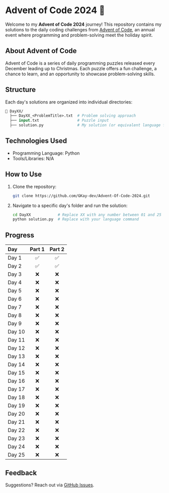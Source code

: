 # Advent of Code 2024 🎄

Welcome to my **Advent of Code 2024** journey! This repository contains my solutions to the daily coding challenges from [Advent of Code](https://adventofcode.com), an annual event where programming and problem-solving meet the holiday spirit.

## About Advent of Code  
Advent of Code is a series of daily programming puzzles released every December leading up to Christmas. Each puzzle offers a fun challenge, a chance to learn, and an opportunity to showcase problem-solving skills.

## Structure  
Each day's solutions are organized into individual directories:
```graphql
📂 DayXX/
  ├── DayXX_<ProblemTitle>.txt  # Problem solving approach
  ├── input.txt                 # Puzzle input
  ├── solution.py               # My solution (or equivalent language file)
```

## Technologies Used  
- Programming Language: Python  
- Tools/Libraries: N/A

## How to Use  
1. Clone the repository:
   ```bash
   git clone https://github.com/GKay-dev/Advent-Of-Code-2024.git
   ```
2. Navigate to a specific day's folder and run the solution:
   ```bash
   cd DayXX            # Replace XX with any number between 01 and 25 (both inclusive)
   python solution.py  # Replace with your language command
   ```

## Progress
| Day    | Part 1 | Part 2 |
|:---    |  :---: |  :---: |
| Day 1  | ✅     | ✅     |
| Day 2  | ✅     | ✅     |
| Day 3  | ❌     | ❌     |
| Day 4  | ❌     | ❌     |
| Day 5  | ❌     | ❌     |
| Day 6  | ❌     | ❌     |
| Day 7  | ❌     | ❌     |
| Day 8  | ❌     | ❌     |
| Day 9  | ❌     | ❌     |
| Day 10 | ❌     | ❌     |
| Day 11 | ❌     | ❌     |
| Day 12 | ❌     | ❌     |
| Day 13 | ❌     | ❌     |
| Day 14 | ❌     | ❌     |
| Day 15 | ❌     | ❌     |
| Day 16 | ❌     | ❌     |
| Day 17 | ❌     | ❌     |
| Day 18 | ❌     | ❌     |
| Day 19 | ❌     | ❌     |
| Day 20 | ❌     | ❌     |
| Day 21 | ❌     | ❌     |
| Day 22 | ❌     | ❌     |
| Day 23 | ❌     | ❌     |
| Day 24 | ❌     | ❌     |
| Day 25 | ❌     | ❌     |

## Feedback
Suggestions? Reach out via [GitHub Issues](https://github.com/GKay-dev/advent-of-code-2024/issues).
